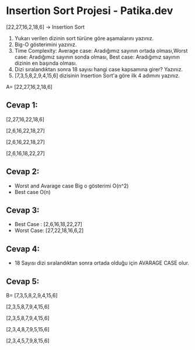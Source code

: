 # Insertion Sort Projesi - Patika.dev

[22,27,16,2,18,6] -> Insertion Sort

1. Yukarı verilen dizinin sort türüne göre aşamalarını yazınız.
2. Big-O gösterimini yazınız.
3. Time Complexity: Average case: Aradığımız sayının ortada olması,Worst case: Aradığımız sayının sonda olması, Best case: Aradığımız sayının dizinin en başında olması.
4. Dizi sıralandıktan sonra 18 sayısı hangi case kapsamına girer? Yazınız.
5. [7,3,5,8,2,9,4,15,6] dizisinin Insertion Sort'a göre ilk 4 adımını yazınız.  


A= [22,27,16,2,18,6]

## Cevap 1:
[2,27,16,22,18,6] 

[2,6,16,22,18,27]  

[2,6,16,22,18,27]  

[2,6,16,18,22,27]  


## Cevap 2:
+ Worst and Avarage case Big o gösterimi O(n^2)
+ Best case O(n)

## Cevap 3:
+ Best Case : [2,6,16,18,22,27]
+ Worst Case: [27,22,18,16,6,2]

## Cevap 4:
+ 18 Sayısı dizi sıralandıktan sonra ortada olduğu için AVARAGE CASE olur.

## Cevap 5:
B= [7,3,5,8,2,9,4,15,6]  

[2,3,5,8,7,9,4,15,6]

[2,3,5,8,7,9,4,15,6] 

[2,3,4,8,7,9,5,15,6] 

[2,3,4,5,7,9,8,15,6]  



